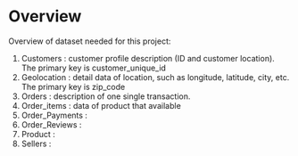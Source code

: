 # Overview 

Overview of dataset needed for this project:
1. Customers      : customer profile description (ID and customer location). The primary key is customer_unique_id
2. Geolocation    : detail data of location, such as longitude, latitude, city, etc. The primary key is zip_code
3. Orders         : description of one single transaction. 
4. Order_items    : data of product that available
5. Order_Payments : 
6. Order_Reviews  :
7. Product        :
8. Sellers        :
